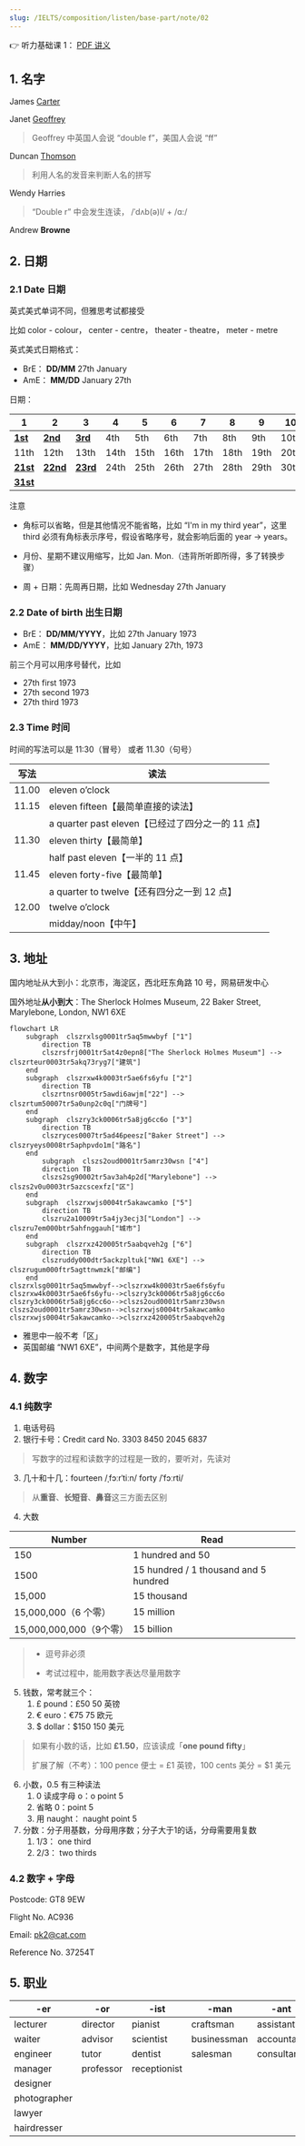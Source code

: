 ```yaml
---
slug: /IELTS/composition/listen/base-part/note/02
---
```


👉 听力基础课 1： [PDF 讲义](./听力基础2.pdf)

## 1. 名字

James <u>Carter</u>

Janet <u>Geoffrey</u>

> Geoffrey 中英国人会说 “double f”，美国人会说 “ff”

Duncan <u>Thomson</u>

> 利用人名的发音来判断人名的拼写

Wendy Harries

> “Double r” 中会发生连读， /ˈdʌb(ə)l/ + /ɑ:/


Andrew **Browne**

## 2. 日期

### 2.1 Date 日期

英式美式单词不同，但雅思考试都接受

比如 color - colour， center - centre， theater - theatre， meter - metre

英式美式日期格式：
- BrE： **DD/MM** 27th January
- AmE： **MM/DD** January 27th

日期：

| 1        | 2        | 3        | 4    | 5    | 6    | 7    | 8    | 9    | 10   |
| -------- | -------- | -------- | ---- | ---- | ---- | ---- | ---- | ---- | ---- |
| **<u>1st</u>**  | **<u>2nd</u>**  | **<u>3rd</u>**  | 4th  | 5th  | 6th  | 7th  | 8th  | 9th  | 10th |
| 11th     | 12th     | 13th     | 14th | 15th | 16th | 17th | 18th | 19th | 20th |
| **<u>21st</u>** | **<u>22nd</u>** | **<u>23rd</u>** | 24th | 25th | 26th | 27th | 28th | 29th | 30th |
| **<u>31st</u>** |          |          |      |      |      |      |      |      |      |



注意
- 角标可以省略，但是其他情况不能省略，比如 “I'm in my third year”，这里 third 必须有角标表示序号，假设省略序号，就会影响后面的 year -> years。
- 月份、星期不建议用缩写，比如 Jan. Mon.（违背所听即所得，多了转换步骤）

- 周 + 日期：先周再日期，比如 Wednesday 27th January



### 2.2 Date of birth 出生日期

- BrE： **DD/MM/YYYY**，比如 27th January 1973
- AmE： **MM/DD/YYYY**，比如 January 27th, 1973


前三个月可以用序号替代，比如
- 27th first 1973
- 27th second 1973
- 27th third 1973

### 2.3 Time 时间

时间的写法可以是 11:30（冒号） 或者 11.30（句号）

| 写法  | 读法                                              |
| ----- | ------------------------------------------------- |
| 11.00 | eleven o’clock                                    |
| 11.15 | eleven fifteen【最简单直接的读法】                |
|       | a quarter past eleven【已经过了四分之一的 11 点】 |
| 11.30 | eleven thirty【最简单】                           |
|       | half past eleven【一半的 11 点】                  |
| 11.45 | eleven forty-five【最简单】                       |
|       | a quarter to twelve【还有四分之一到 12 点】       |
| 12.00 | twelve o’clock                                    |
|       | midday/noon【中午】                               |

## 3. 地址

国内地址从大到小：北京市，海淀区，西北旺东角路 10 号，网易研发中心

国外地址**从小到大**：The Sherlock Holmes Museum, 22 Baker Street, Marylebone, London, NW1 6XE

```mermaid
flowchart LR
	subgraph  clszrxlsg0001tr5aq5mwwbyf ["1"]
		direction TB
		clszrsfrj0001tr5at4z0epn8["The Sherlock Holmes Museum"] --> clszrteur0003tr5akq73ryg7["建筑"]
	end
	subgraph  clszrxw4k0003tr5ae6fs6yfu ["2"]
		direction TB
		clszrtnsr0005tr5awdi6awjm["22"] --> clszrtum50007tr5a0unp2c0q["门牌号"]
	end
	subgraph  clszry3ck0006tr5a8jg6cc6o ["3"]
		direction TB
		clszryces0007tr5ad46peesz["Baker Street"] --> clszryeys0008tr5aphpvdo1m["路名"]
	end
		subgraph  clszs2oud0001tr5amrz30wsn ["4"]
		direction TB
		clszs2sg90002tr5av3ah4p2d["Marylebone"] --> clszs2v0u0003tr5azcscexfz["区"]
	end
	subgraph  clszrxwjs0004tr5akawcamko ["5"]
		direction TB
		clszru2a10009tr5a4jy3ecj3["London"] --> clszru7em000btr5ahfnggauh["城市"]
	end
	subgraph  clszrxz420005tr5aabqveh2g ["6"]
		direction TB
		clszruddy000dtr5ackzpltuk["NW1 6XE"] --> clszrugum000ftr5agttnwmzk["邮编"]
	end
clszrxlsg0001tr5aq5mwwbyf-->clszrxw4k0003tr5ae6fs6yfu
clszrxw4k0003tr5ae6fs6yfu-->clszry3ck0006tr5a8jg6cc6o
clszry3ck0006tr5a8jg6cc6o-->clszs2oud0001tr5amrz30wsn
clszs2oud0001tr5amrz30wsn-->clszrxwjs0004tr5akawcamko
clszrxwjs0004tr5akawcamko-->clszrxz420005tr5aabqveh2g
```

- 雅思中一般不考「区」
- 英国邮编 “NW1 6XE”，中间两个是数字，其他是字母



## 4. 数字

### 4.1 纯数字

1. 电话号码
2. 银行卡号：Credit card No. 3303 8450 2045 6837

> 写数字的过程和读数字的过程是一致的，要听对，先读对

3. 几十和十几：fourteen /ˌfɔːrˈtiːn/ forty /ˈfɔːrti/

> 从**重音**、**长短音**、**鼻音**这三方面去区别

4. 大数

| Number                  | Read                                  |
| ----------------------- | ------------------------------------- |
| 150                     | 1 hundred and 50                      |
| 1500                    | 15 hundred / 1 thousand and 5 hundred |
| 15,000                  | 15 thousand                           |
| 15,000,000（6 个零）    | 15 million                            |
| 15,000,000,000（9个零） | 15 billion                            |

> - 逗号非必须
>
> - 考试过程中，能用数字表达尽量用数字

5. 钱数，常考就三个：
   1. £ pound：£50 50 英镑
   2. € euro：€75 75 欧元
   3. \$ dollar：\$150 150 美元

> 如果有小数的话，比如 **£1.50**，应该读成「**one pound fifty**」
>
> 扩展了解（不考）：100 pence 便士 = £1 英镑，100 cents 美分 = \$1 美元

6. 小数，0.5 有三种读法
   1. 0 读成字母 o：o point 5
   2. 省略 0：point 5
   3. 用 naught： naught point 5
7. 分数：分子用基数，分母用序数；分子大于1的话，分母需要用复数
   1. $1/3$： one third
   2. $2/3$： two thirds

### 4.2 数字 + 字母

Postcode: GT8 9EW

Flight No. AC936

Email: pk2@cat.com

Reference No. 37254T

## 5. 职业

| -er          | -or       | -ist         | -man        | -ant       |
| ------------ | --------- | ------------ | ----------- | ---------- |
| lecturer     | director  | pianist      | craftsman   | assistant  |
| waiter       | advisor   | scientist    | businessman | accountant |
| engineer     | tutor     | dentist      | salesman    | consultant |
| manager      | professor | receptionist |             |            |
| designer     |           |              |             |            |
| photographer |           |              |             |            |
| lawyer       |           |              |             |            |
| hairdresser  |           |              |             |            |

